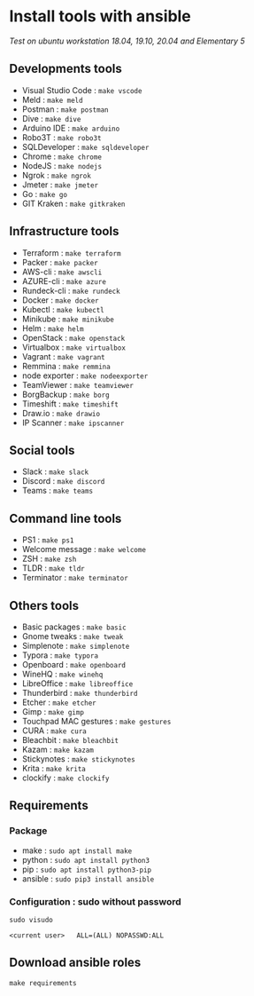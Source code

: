# Install tools with ansible

*Test on ubuntu workstation 18.04, 19.10, 20.04 and Elementary 5*

## Developments tools

* Visual Studio Code : `make vscode`
* Meld : `make meld`
* Postman : `make postman`
* Dive : `make dive`
* Arduino IDE : `make arduino`
* Robo3T : `make robo3t`
* SQLDeveloper : `make sqldeveloper`
* Chrome : `make chrome`
* NodeJS : `make nodejs`
* Ngrok : `make ngrok`
* Jmeter : `make jmeter`
* Go : `make go`
* GIT Kraken : `make gitkraken`

## Infrastructure tools

* Terraform : `make terraform`
* Packer : `make packer`
* AWS-cli : `make awscli`
* AZURE-cli : `make azure`
* Rundeck-cli : `make rundeck`
* Docker : `make docker`
* Kubectl : `make kubectl`
* Minikube : `make minikube`
* Helm : `make helm`
* OpenStack : `make openstack`
* Virtualbox : `make virtualbox`
* Vagrant : `make vagrant`
* Remmina : `make remmina`
* node exporter : `make nodeexporter`
* TeamViewer : `make teamviewer`
* BorgBackup : `make borg`
* Timeshift : `make timeshift`
* Draw.io : `make drawio`
* IP Scanner : `make ipscanner`

## Social tools

* Slack : `make slack`
* Discord : `make discord`
* Teams : `make teams`

## Command line tools

* PS1 : `make ps1`
* Welcome message : `make welcome`
* ZSH : `make zsh`
* TLDR : `make tldr`
* Terminator : `make terminator`

## Others tools

* Basic packages : `make basic`
* Gnome tweaks : `make tweak`
* Simplenote : `make simplenote`
* Typora : `make typora`
* Openboard : `make openboard`
* WineHQ : `make winehq`
* LibreOffice : `make libreoffice`
* Thunderbird : `make thunderbird`
* Etcher : `make etcher`
* Gimp : `make gimp`
* Touchpad MAC gestures : `make gestures`
* CURA : `make cura`
* Bleachbit : `make bleachbit`
* Kazam : `make kazam`
* Stickynotes : `make stickynotes`
* Krita : `make krita`
* clockify : `make clockify`

## Requirements

### Package

* make : `sudo apt install make`
* python : `sudo apt install python3`
* pip : `sudo apt install python3-pip`
* ansible : `sudo pip3 install ansible`

### Configuration : sudo without password

`sudo visudo`

```shell
<current user>   ALL=(ALL) NOPASSWD:ALL
```

## Download ansible roles

`make requirements`
